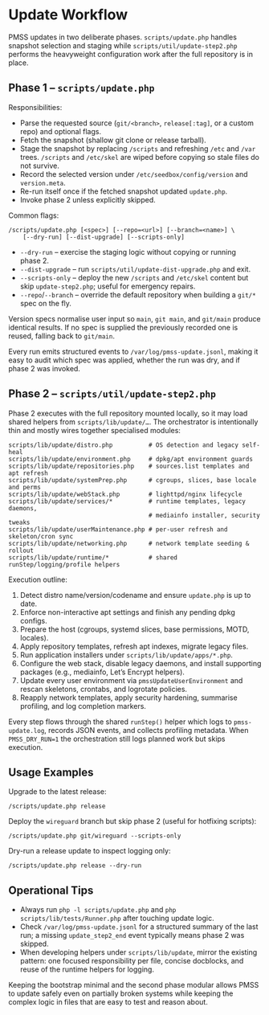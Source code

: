 # Update Workflow

PMSS updates in two deliberate phases. `scripts/update.php` handles snapshot
selection and staging while `scripts/util/update-step2.php` performs the
heavyweight configuration work after the full repository is in place.

## Phase 1 – `scripts/update.php`

Responsibilities:
- Parse the requested source (`git/<branch>`, `release[:tag]`, or a custom repo)
  and optional flags.
- Fetch the snapshot (shallow git clone or release tarball).
- Stage the snapshot by replacing `/scripts` and refreshing `/etc` and `/var`
  trees. `/scripts` and `/etc/skel` are wiped before copying so stale files do
  not survive.
- Record the selected version under `/etc/seedbox/config/version` and
  `version.meta`.
- Re-run itself once if the fetched snapshot updated `update.php`.
- Invoke phase 2 unless explicitly skipped.

Common flags:

```
/scripts/update.php [<spec>] [--repo=<url>] [--branch=<name>] \
    [--dry-run] [--dist-upgrade] [--scripts-only]
```

- `--dry-run` – exercise the staging logic without copying or running phase 2.
- `--dist-upgrade` – run `scripts/util/update-dist-upgrade.php` and exit.
- `--scripts-only` – deploy the new `/scripts` and `/etc/skel` content but skip
  `update-step2.php`; useful for emergency repairs.
- `--repo`/`--branch` – override the default repository when building a `git/*`
  spec on the fly.

Version specs normalise user input so `main`, `git main`, and `git/main` produce
identical results. If no spec is supplied the previously recorded one is reused,
falling back to `git/main`.

Every run emits structured events to `/var/log/pmss-update.jsonl`, making it easy
to audit which spec was applied, whether the run was dry, and if phase 2 was
invoked.

## Phase 2 – `scripts/util/update-step2.php`

Phase 2 executes with the full repository mounted locally, so it may load shared
helpers from `scripts/lib/update/…`. The orchestrator is intentionally thin and
mostly wires together specialised modules:

```
scripts/lib/update/distro.php          # OS detection and legacy self-heal
scripts/lib/update/environment.php     # dpkg/apt environment guards
scripts/lib/update/repositories.php    # sources.list templates and apt refresh
scripts/lib/update/systemPrep.php      # cgroups, slices, base locale and perms
scripts/lib/update/webStack.php        # lighttpd/nginx lifecycle
scripts/lib/update/services/*          # runtime templates, legacy daemons,
                                       # mediainfo installer, security tweaks
scripts/lib/update/userMaintenance.php # per-user refresh and skeleton/cron sync
scripts/lib/update/networking.php      # network template seeding & rollout
scripts/lib/update/runtime/*           # shared runStep/logging/profile helpers
```

Execution outline:
1. Detect distro name/version/codename and ensure `update.php` is up to date.
2. Enforce non-interactive apt settings and finish any pending dpkg configs.
3. Prepare the host (cgroups, systemd slices, base permissions, MOTD, locales).
4. Apply repository templates, refresh apt indexes, migrate legacy files.
5. Run application installers under `scripts/lib/update/apps/*.php`.
6. Configure the web stack, disable legacy daemons, and install supporting
   packages (e.g., mediainfo, Let’s Encrypt helpers).
7. Update every user environment via `pmssUpdateUserEnvironment` and rescan
   skeletons, crontabs, and logrotate policies.
8. Reapply network templates, apply security hardening, summarise profiling, and
   log completion markers.

Every step flows through the shared `runStep()` helper which logs to
`pmss-update.log`, records JSON events, and collects profiling metadata. When
`PMSS_DRY_RUN=1` the orchestration still logs planned work but skips execution.

## Usage Examples

Upgrade to the latest release:
```
/scripts/update.php release
```

Deploy the `wireguard` branch but skip phase 2 (useful for hotfixing scripts):
```
/scripts/update.php git/wireguard --scripts-only
```

Dry-run a release update to inspect logging only:
```
/scripts/update.php release --dry-run
```

## Operational Tips

- Always run `php -l scripts/update.php` and
  `php scripts/lib/tests/Runner.php` after touching update logic.
- Check `/var/log/pmss-update.jsonl` for a structured summary of the last run;
  a missing `update_step2_end` event typically means phase 2 was skipped.
- When developing helpers under `scripts/lib/update`, mirror the existing
  pattern: one focused responsibility per file, concise docblocks, and reuse of
  the runtime helpers for logging.

Keeping the bootstrap minimal and the second phase modular allows PMSS to update
safely even on partially broken systems while keeping the complex logic in files
that are easy to test and reason about.
